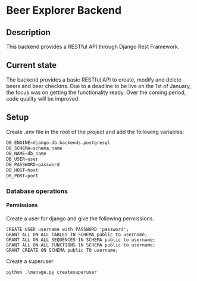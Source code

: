 # Beer Explorer Backend

## Description
This backend provides a RESTful API through Django Rest Framework.

## Current state
The backend provides a basic RESTful API to create, modify and delete beers and beer checkins. 
Due to a deadline to be live on the 1st of January, the focus was on getting the functionality ready. Over the coming period, code quality will be improved.

## Setup

Create .env file in the root of the project and add the following variables:
```python
DB_ENGINE=django.db.backends.postgresql
DB_SCHEMA=schema_name
DB_NAME=db_name
DB_USER=user
DB_PASSWORD=password
DB_HOST=host
DB_PORT=port
```

### Database operations

#### Permissions

Create a user for django and give the following permissions.

```
CREATE USER username with PASSWORD 'password';
GRANT ALL ON ALL TABLES IN SCHEMA public to username;
GRANT ALL ON ALL SEQUENCES IN SCHEMA public to username;
GRANT ALL ON ALL FUNCTIONS IN SCHEMA public to username;
GRANT CREATE ON SCHEMA public TO username;
```

Create a superuser

```
python .\manage.py createsuperuser
```
